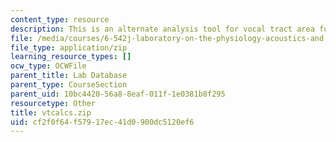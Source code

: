```yaml
---
content_type: resource
description: This is an alternate analysis tool for vocal tract area functions.
file: /media/courses/6-542j-laboratory-on-the-physiology-acoustics-and-perception-of-speech-fall-2005/cf2f0f64f57917ec41d0900dc5120ef6_vtcalcs.zip
file_type: application/zip
learning_resource_types: []
ocw_type: OCWFile
parent_title: Lab Database
parent_type: CourseSection
parent_uid: 10bc4420-56a8-8eaf-011f-1e0381b8f295
resourcetype: Other
title: vtcalcs.zip
uid: cf2f0f64-f579-17ec-41d0-900dc5120ef6
---
```

